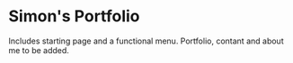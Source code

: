 # Simon's Portfolio

Includes starting page and a functional menu.
Portfolio, contant and about me to be added.
